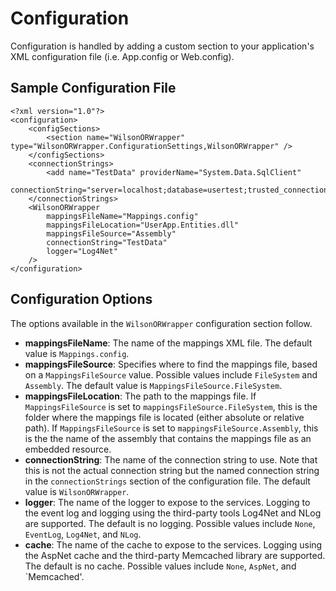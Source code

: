 # Configuration #

Configuration is handled by adding a custom section to your application's XML configuration file (i.e. App.config or Web.config).

## Sample Configuration File ##
```
<?xml version="1.0"?>
<configuration>
	<configSections>
		<section name="WilsonORWrapper" type="WilsonORWrapper.ConfigurationSettings,WilsonORWrapper" />
	</configSections>
	<connectionStrings>
		<add name="TestData" providerName="System.Data.SqlClient" 
			connectionString="server=localhost;database=usertest;trusted_connection=true;"/>
	</connectionStrings>
	<WilsonORWrapper
		mappingsFileName="Mappings.config"
		mappingsFileLocation="UserApp.Entities.dll"
		mappingsFileSource="Assembly"
		connectionString="TestData"
		logger="Log4Net"
	/>
</configuration>
```

## Configuration Options ##

The options available in the `WilsonORWrapper` configuration section follow.

  * **mappingsFileName**: The name of the mappings XML file. The default value is `Mappings.config`.
  * **mappingsFileSource**: Specifies where to find the mappings file, based on a `MappingsFileSource` value. Possible values include `FileSystem` and `Assembly`. The default value is `MappingsFileSource.FileSystem`.
  * **mappingsFileLocation**: The path to the mappings file. If `MappingsFileSource` is set to `mappingsFileSource.FileSystem`, this is the folder where the mappings file is located (either absolute or relative path). If `MappingsFileSource` is set to `mappingsFileSource.Assembly`, this is the the name of the assembly that contains the mappings file as an embedded resource.
  * **connectionString**: The name of the connection string to use. Note that this is not the actual connection string but the named connection string in the `connectionStrings` section of the configuration file. The default value is `WilsonORWrapper`.
  * **logger**: The name of the logger to expose to the services. Logging to the event log and logging using the third-party tools Log4Net and NLog are supported. The default is no logging. Possible values include `None`, `EventLog`, `Log4Net`, and `NLog`.
  * **cache**: The name of the cache to expose to the services. Logging using the AspNet cache and the third-party Memcached library are supported. The default is no cache. Possible values include `None`, `AspNet`, and `Memcached'.



